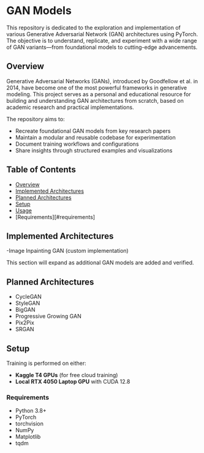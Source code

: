 # GAN Models

This repository is dedicated to the exploration and implementation of various Generative Adversarial Network (GAN) architectures using PyTorch. The objective is to understand, replicate, and experiment with a wide range of GAN variants—from foundational models to cutting-edge advancements.

## Overview

Generative Adversarial Networks (GANs), introduced by Goodfellow et al. in 2014, have become one of the most powerful frameworks in generative modeling. This project serves as a personal and educational resource for building and understanding GAN architectures from scratch, based on academic research and practical implementations.

The repository aims to:
- Recreate foundational GAN models from key research papers
- Maintain a modular and reusable codebase for experimentation
- Document training workflows and configurations
- Share insights through structured examples and visualizations

## Table of Contents

- [Overview](#overview)
- [Implemented Architectures](#implemented-architectures)
- [Planned Architectures](#planned-architectures)
- [Setup](#setup)
- [Usage](#usage)
- [Requirements][#requirements]

## Implemented Architectures

-Image Inpainting GAN (custom implementation)

This section will expand as additional GAN models are added and verified.

## Planned Architectures

- CycleGAN
- StyleGAN
- BigGAN
- Progressive Growing GAN
- Pix2Pix
- SRGAN

## Setup

Training is performed on either:
- **Kaggle T4 GPUs** (for free cloud training)
- **Local RTX 4050 Laptop GPU** with CUDA 12.8

### Requirements

- Python 3.8+
- PyTorch
- torchvision
- NumPy
- Matplotlib
- tqdm
